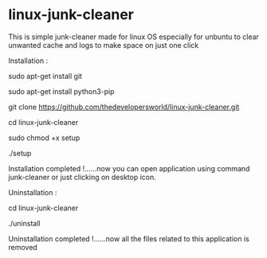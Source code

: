 # linux-junk-cleaner

This is simple junk-cleaner made for linux OS  especially 
for unbuntu to clear unwanted cache and logs to make space 
on just one click

Installation :

sudo apt-get install git

sudo apt-get install python3-pip

git clone https://github.com/thedevelopersworld/linux-junk-cleaner.git

cd linux-junk-cleaner

sudo chmod +x setup

./setup


Installation completed !......now you can open application using command junk-cleaner or just clicking on desktop icon.


Uninstallation :

cd linux-junk-cleaner

./uninstall

Uninstallation completed !......now all the files related to this application is removed
